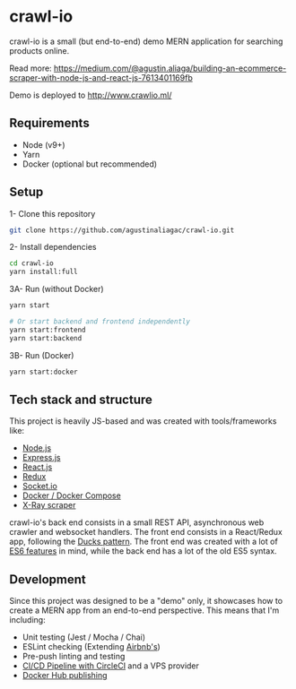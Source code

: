 # crawl-io

crawl-io is a small (but end-to-end) demo MERN application for searching products online.

Read more: https://medium.com/@agustin.aliaga/building-an-ecommerce-scraper-with-node-js-and-react-js-7613401169fb

Demo is deployed to http://www.crawlio.ml/

## Requirements
- Node (v9+)
- Yarn
- Docker (optional but recommended)

## Setup
1- Clone this repository
```bash
git clone https://github.com/agustinaliagac/crawl-io.git
```

2- Install dependencies
```bash
cd crawl-io
yarn install:full
```

3A- Run (without Docker)
```bash
yarn start

# Or start backend and frontend independently
yarn start:frontend
yarn start:backend
```

3B- Run (Docker)
```bash
yarn start:docker
```

## Tech stack and structure

This project is heavily JS-based and was created with tools/frameworks like:
- [Node.js](https://nodejs.org/en/)
- [Express.js](https://expressjs.com/)
- [React.js](https://reactjs.org/)
- [Redux](https://redux.js.org/)
- [Socket.io](https://socket.io/)
- [Docker / Docker Compose](https://www.docker.com/)
- [X-Ray scraper](https://github.com/matthewmueller/x-ray)

crawl-io's back end consists in a small REST API, asynchronous web crawler and websocket handlers. The front end consists in a React/Redux app, following the [Ducks pattern](https://github.com/erikras/ducks-modular-redux).
The front end was created with a lot of [ES6 features](https://github.com/lukehoban/es6features) in mind, while the back end has a lot of the old ES5 syntax.

## Development
Since this project was designed to be a "demo" only, it showcases how to create a MERN app from an end-to-end perspective. This means that I'm including:
- Unit testing (Jest / Mocha / Chai)
- ESLint checking (Extending [Airbnb's](https://github.com/airbnb/javascript/tree/master/packages/eslint-config-airbnb))
- Pre-push linting and testing
- [CI/CD Pipeline with CircleCI](https://circleci.com/gh/agustinaliagac/crawl-io) and a VPS provider
- [Docker Hub publishing](https://hub.docker.com/r/agustinaliagac/crawlio/)
